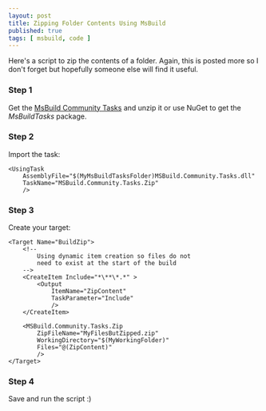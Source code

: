 ```yaml
---
layout: post
title: Zipping Folder Contents Using MsBuild
published: true
tags: [ msbuild, code ]
---
```


Here's a script to zip the contents of a folder. Again, this is posted more
so I don't forget but hopefully someone else will find it useful.

### Step 1

Get the [MsBuild Community Tasks](https://github.com/loresoft/msbuildtasks/releases) 
and unzip it or use NuGet to get the *MsBuildTasks* package.

### Step 2

Import the task:

	<UsingTask 
		AssemblyFile="$(MyMsBuildTasksFolder)MSBuild.Community.Tasks.dll" 
		TaskName="MSBuild.Community.Tasks.Zip" 
		/>

### Step 3

Create your target:

	<Target Name="BuildZip">
		<!-- 
			Using dynamic item creation so files do not 
			need to exist at the start of the build
		-->
		<CreateItem Include="*\**\*.*" >
			<Output 
				ItemName="ZipContent" 
				TaskParameter="Include" 
				/>
		</CreateItem>

		<MSBuild.Community.Tasks.Zip 
			ZipFileName="MyFilesButZipped.zip" 
			WorkingDirectory="$(MyWorkingFolder)" 
			Files="@(ZipContent)" 
			/>
	</Target>

### Step 4

Save and run the script :)

